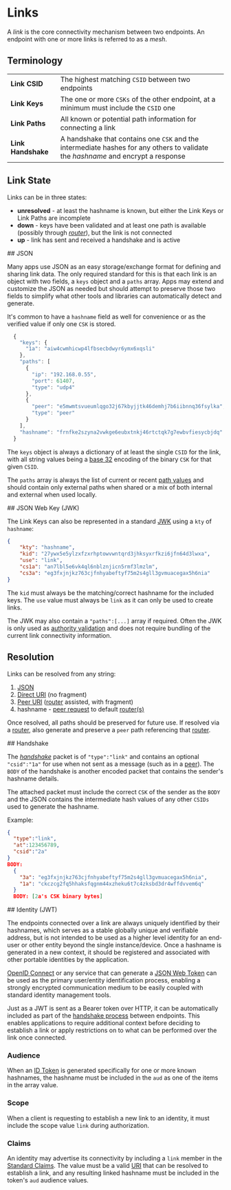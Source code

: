 # Links

A _link_ is the core connectivity mechanism between two endpoints. An endpoint with one or more links is referred to as a _mesh_.

## Terminology

|                 |        |
|-----------------|--------|
| **Link CSID**              | The highest matching `CSID` between two endpoints
| **Link Keys**              | The one or more `CSKs` of the other endpoint, at a minimum must include the `CSID` one
| **Link Paths**             | All known or potential path information for connecting a link
| **Link Handshake**         | A handshake that contains one `CSK` and the intermediate hashes for any others to validate the _hashname_ and encrypt a response

## Link State

Links can be in three states:

* **unresolved** - at least the hashname is known, but either the Link Keys or Link Paths are incomplete
* **down** - keys have been validated and at least one path is available (possibly through [_router_](routing.md)), but the link is not connected
* **up** - link has sent and received a handshake and is active

<a name="json" />
## JSON

Many apps use JSON as an easy storage/exchange format for defining and sharing link data.  The only required standard for this is that each link is an object with two fields, a `keys` object and a `paths` array.  Apps may extend and customize the JSON as needed but should attempt to preserve those two fields to simplify what other tools and libraries can automatically detect and generate.

It's common to have a `hashname` field as well for convenience or as the verified value if only one `CSK` is stored.

```js
  {
    "keys": {
      "1a": "aiw4cwmhicwp4lfbsecbdwyr6ymx6xqsli"
    },
    "paths": [
      {
        "ip": "192.168.0.55",
        "port": 61407,
        "type": "udp4"
      },
      {
        "peer": "e5mwmtsvueumlqgo32j67kbyjjtk46demhj7b6iibnnq36fsylka",
        "type": "peer"
      }
    ],
    "hashname": "frnfke2szyna2vwkge6eubxtnkj46rtctqk7g7ewbvfiesycbjdq"
  }
```

The `keys` object is always a dictionary of at least the single `CSID` for the link, with all string values being a [base 32](base32.md) encoding of the binary `CSK` for that given `CSID`.

The `paths` array is always the list of current or recent [path values](channels/path.md) and should contain only external paths when shared or a mix of both internal and external when used locally.

<a name="jwk" />
## JSON Web Key (JWK)

The Link Keys can also be represented in a standard [JWK](https://tools.ietf.org/html/draft-ietf-jose-json-web-key-41) using a `kty` of `hashname`:

```json
{
    "kty": "hashname",
    "kid": "27ywx5e5ylzxfzxrhptowvwntqrd3jhksyxrfkzi6jfn64d3lwxa",
    "use": "link",
    "cs1a": "an7lbl5e6vk4ql6nblznjicn5rmf3lmzlm",
    "cs3a": "eg3fxjnjkz763cjfnhyabeftyf75m2s4gll3gvmuacegax5h6nia"
}
```

The `kid` must always be the matching/correct hashname for the included keys.  The `use` value must always be `link` as it can only be used to create links.

The JWK may also contain a `"paths":[...]` array if required. Often the JWK is only used as [authority validation](uri.md#discovery) and does not require bundling of the current link connectivity information.

## Resolution

Links can be resolved from any string:

1. [JSON](#json)
2. [Direct URI](uri.md) (no fragment)
3. [Peer URI](uri.md#peer) ([router](routing.md) assisted, with fragment)
4. hashname - [peer request](channels/peer.md) to default [router(s)](routing.md)

Once resolved, all paths should be preserved for future use.  If resolved via a [router](routing.md), also generate and preserve a `peer` path referencing that [router](routing.md).

<a name="handshake" />
## Handshake

The [_handshake_](e3x/handshake.md) packet is of `"type":"link"` and contains an optional `"csid":"1a"` for use when not sent as a message (such as in a [peer](channels/peer.md)).  The `BODY` of the handshake is another encoded packet that contains the sender's hashname details.

The attached packet must include the correct `CSK` of the sender as the `BODY` and the JSON contains the intermediate hash values of any other `CSIDs` used to generate the hashname.

Example:

```json
{
  "type":"link",
  "at":123456789,
  "csid":"2a"
}
BODY:
  {
    "3a": "eg3fxjnjkz763cjfnhyabeftyf75m2s4gll3gvmuacegax5h6nia",
    "1a": "ckczcg2fq5hhaksfqgnm44xzheku6t7c4zksbd3dr4wffdvvem6q"
  }
  BODY: [2a's CSK binary bytes]
```

<a name="jwt" />
## Identity (JWT)

The endpoints connected over a link are always uniquely identified by their hashnames, which serves as a stable globally unique and verifiable address, but is not intended to be used as a higher level identity for an end-user or other entity beyond the single instance/device.  Once a hashname is generated in a new context, it should be registered and associated with other portable identities by the application.

[OpenID Connect](http://openid.net/connect/) or any service that can generate a [JSON Web Token](http://tools.ietf.org/html/draft-ietf-oauth-json-web-token) can be used as the primary user/entity identification process, enabling a strongly encrypted communication medium to be easily coupled with standard identity management tools.

Just as a JWT is sent as a Bearer token over HTTP, it can be automatically included as part of the [handshake process](e3x/handshake.md) between endpoints.  This enables applications to require additional context before deciding to establish a link or apply restrictions on to what can be performed over the link once connected.

### Audience

When an [ID Token](http://openid.net/specs/openid-connect-basic-1_0.html#IDToken) is generated specifically for one or more known hashnames, the hashname must be included in the `aud` as one of the items in the array value.

### Scope

When a client is requesting to establish a new link to an identity, it must include the scope value `link` during authorization.

### Claims

An identity may advertise its connectivity by including a `link` member in the [Standard Claims](http://openid.net/specs/openid-connect-basic-1_0.html#StandardClaims).  The value must be a valid [URI](uri.md) that can be resolved to establish a link, and any resulting linked hashname must be included in the token's `aud` audience values.
